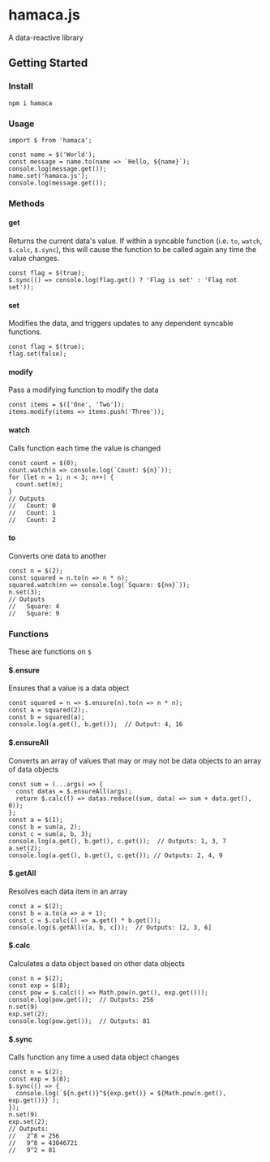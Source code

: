 # hamaca.js
A data-reactive library

## Getting Started
### Install
    npm i hamaca

### Usage
    import $ from 'hamaca';

    const name = $('World');
    const message = name.to(name => `Hello, ${name}`);
    console.log(message.get());
    name.set('hamaca.js');
    console.log(message.get());

### Methods
#### get
Returns the current data's value. If within a syncable function (i.e. `to`, `watch`, `$.calc`, `$.sync`), this will cause the function to be called again any time the value changes.

    const flag = $(true);
    $.sync(() => console.log(flag.get() ? 'Flag is set' : 'Flag not set'));

#### set
Modifies the data, and triggers updates to any dependent syncable functions.

    const flag = $(true);
    flag.set(false);

#### modify
Pass a modifying function to modify the data

    const items = $(['One', 'Two']);
    items.modify(items => items.push('Three'));

#### watch
Calls function each time the value is changed

    const count = $(0);
    count.watch(n => console.log(`Count: ${n}`));
    for (let n = 1; n < 3; n++) {
      count.set(n);
    }
    // Outputs
    //   Count: 0
    //   Count: 1
    //   Count: 2

#### to
Converts one data to another

    const n = $(2);
    const squared = n.to(n => n * n);
    squared.watch(nn => console.log(`Square: ${nn}`));
    n.set(3);
    // Outputs
    //   Square: 4
    //   Square: 9

### Functions
These are functions on `$`

#### $.ensure
Ensures that a value is a data object

    const squared = n => $.ensure(n).to(n => n * n);
    const a = squared(2);.
    const b = squared(a);
    console.log(a.get(), b.get());  // Output: 4, 16

#### $.ensureAll
Converts an array of values that may or may not be data objects to an array of data objects

    const sum = (...args) => {
      const datas = $.ensureAll(args);
      return $.calc(() => datas.reduce((sum, data) => sum + data.get(), 0));
    };
    const a = $(1);
    const b = sum(a, 2);
    const c = sum(a, b, 3);
    console.log(a.get(), b.get(), c.get());  // Outputs: 1, 3, 7
    a.set(2);
    console.log(a.get(), b.get(), c.get()); // Outputs: 2, 4, 9

#### $.getAll
Resolves each data item in an array

    const a = $(2);
    const b = a.to(a => a + 1);
    const c = $.calc(() => a.get() * b.get());
    console.log($.getAll([a, b, c]));  // Outputs: [2, 3, 6]

#### $.calc
Calculates a data object based on other data objects

    const n = $(2);
    const exp = $(8);
    const pow = $.calc(() => Math.pow(n.get(), exp.get()));
    console.log(pow.get());  // Outputs: 256
    n.set(9)
    exp.set(2);
    console.log(pow.get());  // Outputs: 81

#### $.sync
Calls function any time a used data object changes

    const n = $(2);
    const exp = $(8);
    $.sync(() => {
      console.log(`${n.get()}^${exp.get()} = ${Math.pow(n.get(), exp.get())}`);
    });
    n.set(9)
    exp.set(2);
    // Outputs:
    //   2^8 = 256
    //   9^8 = 43046721
    //   9^2 = 81